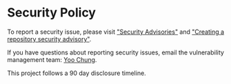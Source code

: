 # Security Policy

To report a security issue, please visit ["Security Advisories"]
and ["Creating a repository security advisory"].

If you have questions about reporting security issues, email the vulnerability
management team: [Yoo Chung](chungyc@google.com).

This project follows a 90 day disclosure timeline.

["Security Advisories"]: https://github.com/chungyc/pentarisc/security/advisories
["Creating a repository security advisory"]: https://docs.github.com/en/code-security/security-advisories/repository-security-advisories/creating-a-repository-security-advisory

